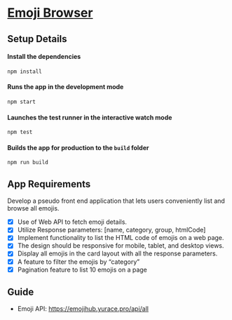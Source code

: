 # [Emoji Browser](https://tanmayidev.github.io/emoji-browser/)

## Setup Details

#### Install the dependencies                       
`npm install`

#### Runs the app in the development mode                
`npm start`

#### Launches the test runner in the interactive watch mode                
`npm test`

#### Builds the app for production to the `build` folder              
`npm run build`

## App Requirements

Develop a pseudo front end application that lets users conveniently list and browse all emojis.

- [x] Use of Web API to fetch emoji details.
- [x] Utilize Response parameters: [name, category, group, htmlCode]
- [x] Implement functionality to list the HTML code of emojis on a web page.
- [x] The design should be responsive for mobile, tablet, and desktop views.
- [x] Display all emojis in the card layout with all the response parameters.
- [x] A feature to filter the emojis by “category”
- [x] Pagination feature to list 10 emojis on a page

## Guide

- Emoji API: https://emojihub.yurace.pro/api/all
